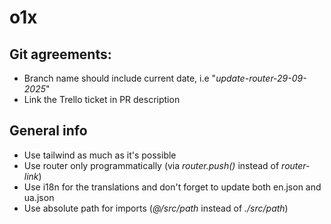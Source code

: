 # o1x

## Git agreements:

- Branch name should include current date, i.e "_update-router-29-09-2025_"
- Link the Trello ticket in PR description

## General info

- Use tailwind as much as it's possible
- Use router only programmatically (via _router.push()_ instead of _router-link_)
- Use i18n for the translations and don't forget to update both en.json and ua.json
- Use absolute path for imports (_@/src/path_ instead of _./src/path_)
